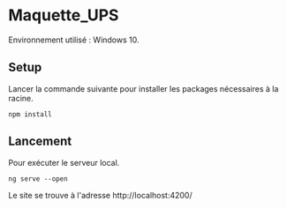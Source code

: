 # Maquette_UPS

Environnement utilisé : Windows 10.

## Setup

Lancer la commande suivante pour installer les packages nécessaires à la racine.

```
npm install
```

## Lancement

Pour exécuter le serveur local.

```
ng serve --open
```

Le site se trouve à l'adresse http://localhost:4200/
